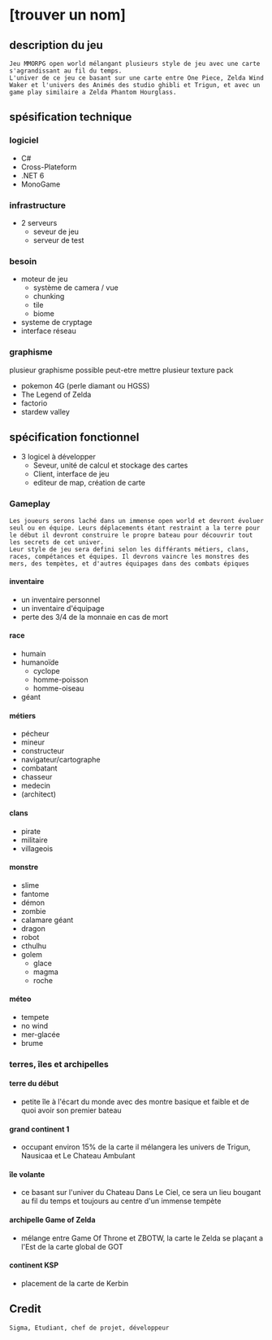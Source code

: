 # [trouver un nom]

## description du jeu
    Jeu MMORPG open world mélangant plusieurs style de jeu avec une carte s'agrandissant au fil du temps.
    L'univer de ce jeu ce basant sur une carte entre One Piece, Zelda Wind Waker et l'univers des Animés des studio ghibli et Trigun, et avec un game play similaire a Zelda Phantom Hourglass.


## spésification technique

### logiciel

- C#
- Cross-Plateform
- .NET 6
- MonoGame

### infrastructure

- 2 serveurs
    - seveur de jeu
    - serveur de test

### besoin
- moteur de jeu
    - système de camera / vue
    - chunking
    - tile
    - biome
- systeme de cryptage
- interface réseau
### graphisme
plusieur graphisme possible
peut-etre mettre plusieur texture pack


- pokemon 4G (perle diamant ou HGSS)
- The Legend of Zelda
- factorio
- stardew valley



## spécification fonctionnel

- 3 logicel à développer
  - Seveur, unité de calcul et stockage des cartes
  - Client, interface de jeu
  - editeur de map, création de carte 

### Gameplay
    Les joueurs serons laché dans un immense open world et devront évoluer seul ou en équipe. Leurs déplacements étant restraint a la terre pour le début il devront construire le propre bateau pour découvrir tout les secrets de cet univer.
    Leur style de jeu sera defini selon les différants métiers, clans, races, compétances et équipes. Il devrons vaincre les monstres des mers, des tempètes, et d'autres équipages dans des combats épiques
#### inventaire
- un inventaire personnel
- un inventaire d'équipage
- perte des 3/4 de la monnaie en cas de mort

#### race 
- humain
- humanoïde
    - cyclope
    - homme-poisson
    - homme-oiseau
- géant

#### métiers
- pécheur
- mineur
- constructeur
- navigateur/cartographe
- combatant
- chasseur
- medecin
- (architect)

#### clans
- pirate
- militaire
- villageois

#### monstre
- slime
- fantome
- démon
- zombie
- calamare géant
- dragon
- robot
- cthulhu
- golem
    - glace
    - magma
    - roche

#### méteo
- tempete
- no wind
- mer-glacée
- brume

### terres, îles et archipelles

#### terre du début
- petite île à l'écart du monde avec des montre basique et faible et de quoi avoir son premier bateau

#### grand continent 1
- occupant environ 15% de la carte il mélangera les univers de Trigun, Nausicaa et Le Chateau Ambulant

#### île volante
- ce basant sur l'univer du Chateau Dans Le Ciel, ce sera un lieu bougant au fil du temps et toujours au centre d'un immense tempète

#### archipelle Game of Zelda
- mélange entre Game Of Throne et ZBOTW, la carte le Zelda se plaçant a l'Est de la carte global de GOT

#### continent KSP
- placement de la carte de Kerbin







## Credit
    Sigma, Etudiant, chef de projet, développeur 